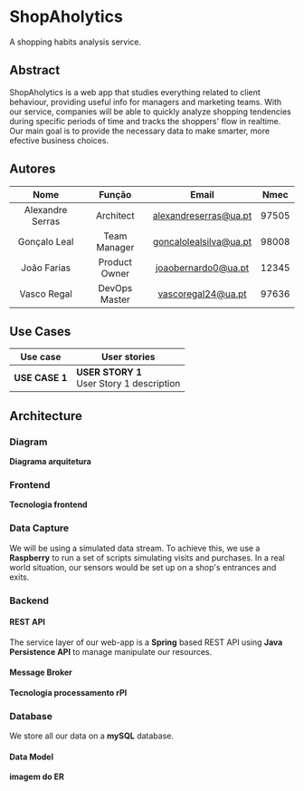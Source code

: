 # ShopAholytics
A shopping habits analysis service.

## Abstract

ShopAholytics is a web app that studies everything related to client behaviour, providing useful info for managers and marketing teams. With our service, companies will be able to quickly analyze shopping tendencies during specific periods of time and tracks the shoppers' flow in realtime. Our main goal is to provide the necessary data to make smarter, more efective business choices.


## Autores

| Nome | Função | Email | Nmec |
| :---: | :---: | :---: | :---: |
| Alexandre Serras | Architect | alexandreserras@ua.pt | 97505 |
| Gonçalo Leal | Team Manager | goncalolealsilva@ua.pt | 98008 |
| João Farias | Product Owner | joaobernardo0@ua.pt | 12345 |
| Vasco Regal | DevOps Master | vascoregal24@ua.pt | 97636 |

## Use Cases

| Use case | User stories |
|--|--|
| **USE CASE 1**| **USER STORY 1**<br/> User Story 1 description|

## Architecture

### Diagram

**Diagrama arquitetura**

### Frontend

**Tecnologia frontend**

### Data Capture

We will be using a simulated data stream. To achieve this, we use a **Raspberry** to run a set of scripts simulating visits and purchases.
In a real world situation, our sensors would be set up on a shop's entrances and exits.

### Backend

#### REST API

The service layer of our web-app is a **Spring** based REST API using **Java Persistence API** to manage manipulate our resources.

#### Message Broker

**Tecnologia processamento rPI**

### Database

We store all our data on a **mySQL** database.

#### Data Model

**imagem do ER**



